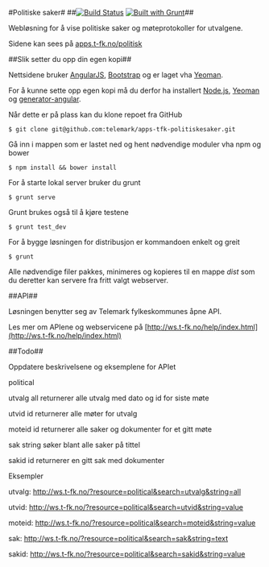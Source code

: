 #Politiske saker#
##[![Build Status](https://travis-ci.org/telemark/apps-tfk-webstatistikk.png?branch=master)](https://travis-ci.org/telemark/apps-tfk-politiskesaker) [![Built with Grunt](https://cdn.gruntjs.com/builtwith.png)](http://gruntjs.com/)##

Webløsning for å vise politiske saker og møteprotokoller for utvalgene.

Sidene kan sees på [apps.t-fk.no/politisk](http://apps.t-fk.no/politisk)

##Slik setter du opp din egen kopi##

Nettsidene bruker [AngularJS](http://angularjs.org/), [Bootstrap](http://getbootstrap.com/) og er laget vha [Yeoman](http://yeoman.io/).

For å kunne sette opp egen kopi må du derfor ha installert [Node.js](http://nodejs.org/), [Yeoman](http://yeoman.io/) og [generator-angular](https://github.com/yeoman/generator-angular).

Når dette er på plass kan du klone repoet fra GitHub

```
$ git clone git@github.com:telemark/apps-tfk-politiskesaker.git
```

Gå inn i mappen som er lastet ned og hent nødvendige moduler vha npm og bower

```
$ npm install && bower install
```

For å starte lokal server bruker du grunt

```
$ grunt serve
```

Grunt brukes også til å kjøre testene

```
$ grunt test_dev
```

For å bygge løsningen for distribusjon er kommandoen enkelt og greit

```
$ grunt
```

Alle nødvendige filer pakkes, minimeres og kopieres til en mappe *dist* som du deretter kan servere fra fritt valgt webserver.


##API##

Løsningen benytter seg av Telemark fylkeskommunes åpne API.

Les mer om APIene og webservicene på [http://ws.t-fk.no/help/index.html](http://ws.t-fk.no/help/index.html)


##Todo##

Oppdatere beskrivelsene og eksemplene for APIet

political

utvalg all returnerer alle utvalg med dato og id for siste møte

utvid id returnerer alle møter for utvalg

moteid id returnerer alle saker og dokumenter for et gitt møte

sak string søker blant alle saker på tittel

sakid id returnerer en gitt sak med dokumenter



Eksempler

utvalg:
http://ws.t-fk.no/?resource=political&search=utvalg&string=all

utvid:
http://ws.t-fk.no/?resource=political&search=utvid&string=value

moteid:
http://ws.t-fk.no/?resource=political&search=moteid&string=value

sak:
http://ws.t-fk.no/?resource=political&search=sak&string=text

sakid:
http://ws.t-fk.no/?resource=political&search=sakid&string=value
